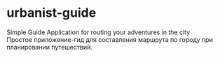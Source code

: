 # urbanist-guide
Simple Guide Application for routing your adventures in the city  
Простое приложение-гид для составления маршрута по городу при планировании путешествий.
